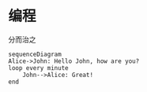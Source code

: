# 编程

分而治之

```mermaid
sequenceDiagram
Alice->John: Hello John, how are you?
loop every minute
    John-->Alice: Great!
end
```